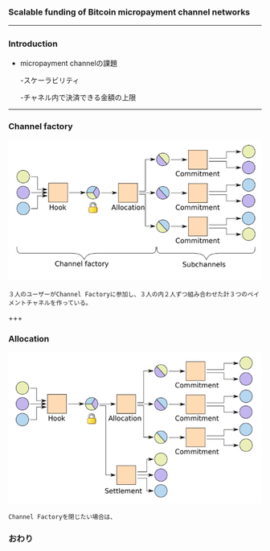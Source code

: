 ### Scalable funding of Bitcoin micropayment channel networks





---
### Introduction　
- micropayment channelの課題

  -スケーラビリティ
  
  -チャネル内で決済できる金額の上限




---


### Channel factory

![alt](mpay1.png)

    ３人のユーザーがChannel Factoryに参加し、３人の内２人ずつ組み合わせた計３つのペイメントチャネルを作っている。
+++
### Allocation

![alt](mpay2.png)

    Channel Factoryを閉じたい場合は、


### おわり
